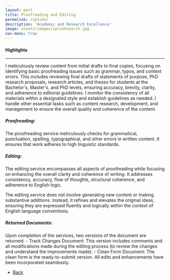 ```yaml
---
layout: post
title: Proofreading and Editing
permalink: /splunk/
description: 'Academic and Research Excellence'
image: assets/images/splunksearch.jpg
nav-menu: true
---
```


<h4>Highlights</h4>
<div class="table-wrapper">
  
</div>
<hr class="major" />  

I meticulously review content from initial drafts to final copies, focusing on identifying basic proofreading issues such as grammar, typos, and context errors. This includes reviewing final drafts of statements of purpose, PhD research proposals, research articles, and theses for students at the Bachelor's, Master's, and PhD levels, ensuring accuracy, brevity, clarity, and adherence to editorial guidelines. I monitor the consistency of all materials within a designated style and establish guidelines as needed. I handle other essential tasks such as content research, development, and management to ensure the overall quality and coherence of the content. 

<h5>Proofreading:</h5>
The proofreading service meticulously checks for grammatical, punctuation, spelling, typographical, and other errors in written content. It ensures that work adheres to high linguistic standards.
<h5>Editing:</h5>
The editing service encompasses all aspects of proofreading while focusing on enhancing the overall clarity and coherence of writing. It addresses consistency, accuracy, flow of thoughts, structural coherence, and adherence to English logic.

The editing service does not involve generating new content or making substantive additions. Instead, it refines and elevates the original ideas, ensuring they
are expressed fluently and logically within the context of English language conventions.

<h5>Returned Documents:</h5>
Upon completion of the services, two versions of the document are returned:
- Track Changes Document:
 This version includes comments and all modifications made during the editing
process (to review the changes and understand the improvements made).
- Clean Form Document:
  The clean form is the ready-to-submit version.
  All edits and enhancements have been incorporated seamlessly.



<ul class="actions">
<li><a href="/" class="button next scrolly">Back</a></li>
</ul>

